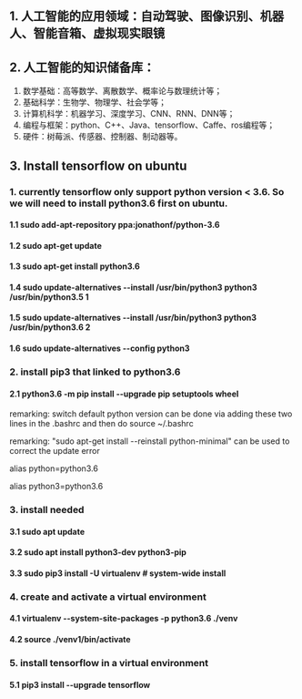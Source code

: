 ## 1. 人工智能的应用领域：自动驾驶、图像识别、机器人、智能音箱、虚拟现实眼镜

## 2. 人工智能的知识储备库：
 1. 数学基础：高等数学、离散数学、概率论与数理统计等；
 2. 基础科学：生物学、物理学、社会学等；
 3. 计算机科学：机器学习、深度学习、CNN、RNN、DNN等；
 4. 编程与框架：python、C++、Java、tensorflow、Caffe、ros编程等；
 5. 硬件：树莓派、传感器、控制器、制动器等。

## 3. Install tensorflow on ubuntu
### 1. currently tensorflow only support python version < 3.6. So we will need to install python3.6 first on ubuntu.

#### 1.1 sudo add-apt-repository ppa:jonathonf/python-3.6

#### 1.2 sudo apt-get update

#### 1.3 sudo apt-get install python3.6

#### 1.4 sudo update-alternatives --install /usr/bin/python3 python3 /usr/bin/python3.5 1

#### 1.5 sudo update-alternatives --install /usr/bin/python3 python3 /usr/bin/python3.6 2

#### 1.6 sudo update-alternatives --config python3

### 2. install pip3 that linked to python3.6

#### 2.1 python3.6 -m pip install --upgrade pip setuptools wheel

remarking: switch default python version can be done via adding these two lines in the .bashrc and then do source ~/.bashrc

remarking: "sudo apt-get install --reinstall python-minimal" can be used to correct the update error

alias python=python3.6

alias python3=python3.6

### 3. install needed 

#### 3.1 sudo apt update

#### 3.2 sudo apt install python3-dev python3-pip

#### 3.3 sudo pip3 install -U virtualenv  # system-wide install

### 4. create and activate a virtual environment 

#### 4.1 virtualenv --system-site-packages -p python3.6 ./venv 

#### 4.2 source ./venv1/bin/activate

### 5. install tensorflow in a virtual environment
#### 5.1  pip3 install --upgrade tensorflow




